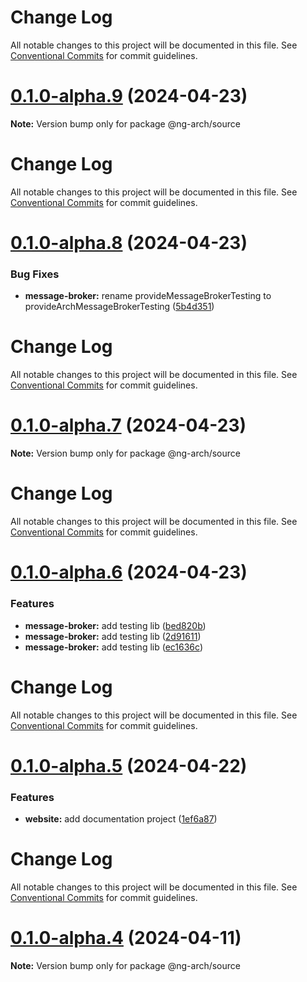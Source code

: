 # Change Log

All notable changes to this project will be documented in this file. See
[Conventional Commits](https://conventionalcommits.org) for commit guidelines.

# [0.1.0-alpha.9](https://github.com/arch-framework/arch-framework/compare/v0.1.0-alpha.8...v0.1.0-alpha.9) (2024-04-23)

**Note:** Version bump only for package @ng-arch/source

# Change Log

All notable changes to this project will be documented in this file. See
[Conventional Commits](https://conventionalcommits.org) for commit guidelines.

# [0.1.0-alpha.8](https://github.com/arch-framework/arch-framework/compare/v0.1.0-alpha.7...v0.1.0-alpha.8) (2024-04-23)

### Bug Fixes

- **message-broker:** rename provideMessageBrokerTesting to provideArchMessageBrokerTesting
  ([5b4d351](https://github.com/arch-framework/arch-framework/commit/5b4d351b89f9d1d809867a39446abad2d045139a))

# Change Log

All notable changes to this project will be documented in this file. See
[Conventional Commits](https://conventionalcommits.org) for commit guidelines.

# [0.1.0-alpha.7](https://github.com/arch-framework/arch-framework/compare/v0.1.0-alpha.6...v0.1.0-alpha.7) (2024-04-23)

**Note:** Version bump only for package @ng-arch/source

# Change Log

All notable changes to this project will be documented in this file. See
[Conventional Commits](https://conventionalcommits.org) for commit guidelines.

# [0.1.0-alpha.6](https://github.com/arch-framework/arch-framework/compare/v0.1.0-alpha.5...v0.1.0-alpha.6) (2024-04-23)

### Features

- **message-broker:** add testing lib
  ([bed820b](https://github.com/arch-framework/arch-framework/commit/bed820bd37b44510fd6ad6d6bd32ecc2a4745368))
- **message-broker:** add testing lib
  ([2d91611](https://github.com/arch-framework/arch-framework/commit/2d9161191e20ae1d3d4f06ea23b8627a6a15b795))
- **message-broker:** add testing lib
  ([ec1636c](https://github.com/arch-framework/arch-framework/commit/ec1636c23d9eadcf9bc909a4158107c401850791))

# Change Log

All notable changes to this project will be documented in this file. See
[Conventional Commits](https://conventionalcommits.org) for commit guidelines.

# [0.1.0-alpha.5](https://github.com/arch-framework/arch-framework/compare/v0.1.0-alpha.4...v0.1.0-alpha.5) (2024-04-22)

### Features

- **website:** add documentation project
  ([1ef6a87](https://github.com/arch-framework/arch-framework/commit/1ef6a87181656e0d34b4d763dd3d9d4ad143bd2a))

# Change Log

All notable changes to this project will be documented in this file. See
[Conventional Commits](https://conventionalcommits.org) for commit guidelines.

# [0.1.0-alpha.4](https://github.com/arch-framework/arch-framework/compare/v0.1.0-alpha.3...v0.1.0-alpha.4) (2024-04-11)

**Note:** Version bump only for package @ng-arch/source
